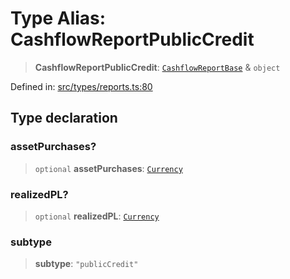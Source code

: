 # Type Alias: CashflowReportPublicCredit

> **CashflowReportPublicCredit**: [`CashflowReportBase`](CashflowReportBase.md) & `object`

Defined in: [src/types/reports.ts:80](https://github.com/centrifuge/centrifuge-sdk/blob/35076f925246b8dbb28e12a5beeb6327f126023f/src/types/reports.ts#L80)

## Type declaration

### assetPurchases?

> `optional` **assetPurchases**: [`Currency`](../classes/Currency.md)

### realizedPL?

> `optional` **realizedPL**: [`Currency`](../classes/Currency.md)

### subtype

> **subtype**: `"publicCredit"`
